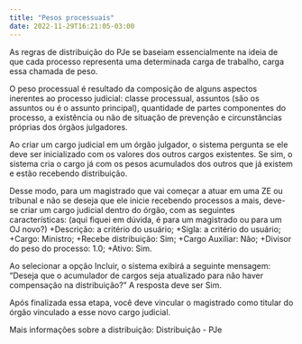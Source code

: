 ```yaml
---
title: "Pesos processuais"
date: 2022-11-29T16:21:05-03:00
---
```

As regras de distribuição do PJe se baseiam essencialmente na ideia de que cada processo representa uma determinada carga de trabalho, carga essa chamada de peso.

O peso processual é resultado da composição de alguns aspectos inerentes ao processo judicial: classe processual, assuntos (são os assuntos ou é o assunto principal), quantidade de partes componentes do processo, a existência ou não de situação de prevenção e circunstâncias próprias dos órgãos julgadores.

Ao criar um cargo judicial em um órgão julgador, o sistema pergunta se ele deve ser inicializado com os valores dos outros cargos existentes. Se sim, o sistema cria o cargo já com os pesos acumulados dos outros que já existem e estão recebendo distribuição.

Desse modo, para um magistrado que vai começar a atuar em uma ZE ou tribunal e não se deseja que ele inicie recebendo processos a mais, deve-se criar um cargo judicial dentro do órgão, com as seguintes características: (aqui fiquei em dúvida, é para um magistrado ou para um OJ novo?)
+Descrição: a critério do usuário; 
+Sigla: a critério do usuário;
+Cargo: Ministro; 
+Recebe distribuição: Sim;
+Cargo Auxiliar: Não; 
+Divisor do peso do processo: 1.0; 
+Ativo: Sim.

Ao selecionar a opção Incluir, o sistema exibirá a seguinte mensagem: “Deseja que o acumulador de cargos seja atualizado para não haver compensação na distribuição?” A resposta deve ser Sim.

Após finalizada essa etapa, você deve vincular o magistrado como titular do órgão vinculado a esse novo cargo judicial.

Mais informações sobre a distribuição: Distribuição - PJe
